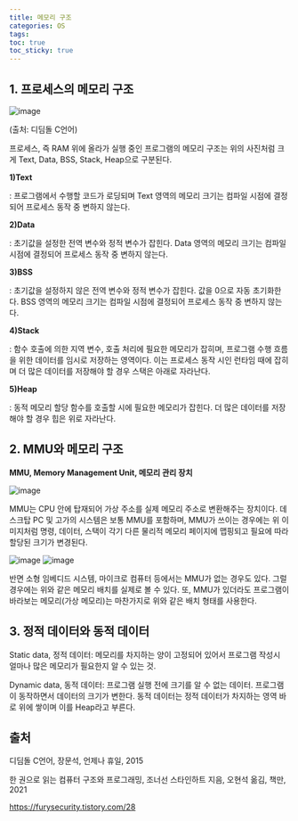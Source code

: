 ```yaml
---
title: 메모리 구조
categories: OS
tags: 
toc: true
toc_sticky: true
---
```


## 1. 프로세스의 메모리 구조

![image](https://user-images.githubusercontent.com/96677719/210036928-5d669bf0-c1ea-47e2-971c-bc217f0d72a0.png)

(출처: 디딤돌 C언어)

프로세스, 즉 RAM 위에 올라가 실행 중인 프로그램의 메모리 구조는 위의 사진처럼 크게 Text, Data, BSS, Stack, Heap으로 구분된다. 

**1)Text**

: 프로그램에서 수행할 코드가 로딩되며 Text 영역의 메모리 크기는 컴파일 시점에 결정되어 프로세스 동작 중 변하지 않는다. 

**2)Data**

: 초기값을 설정한 전역 변수와 정적 변수가 잡힌다. Data 영역의 메모리 크기는 컴파일 시점에 결정되어 프로세스 동작 중 변하지 않는다. 

**3)BSS**

: 초기값을 설정하지 않은 전역 변수와 정적 변수가 잡힌다. 값을 0으로 자동 초기화한다. BSS 영역의 메모리 크기는 컴파일 시점에 결정되어 프로세스 동작 중 변하지 않는다. 

**4)Stack**

: 함수 호출에 의한 지역 변수, 호출 처리에 필요한 메모리가 잡히며, 프로그램 수행 흐름을 위한 데이터를 임시로 저장하는 영역이다. 이는 프로세스 동작 시인 런타임 때에 잡히며 더 많은 데이터를 저장해야 할 경우 스택은 아래로 자라난다. 

**5)Heap**

: 동적 메모리 할당 함수를 호출할 시에 필요한 메모리가 잡힌다. 더 많은 데이터를 저장해야 할 경우 힙은 위로 자라난다. 

## 2. MMU와 메모리 구조

**MMU, Memory Management Unit, 메모리 관리 장치**

![image](https://user-images.githubusercontent.com/96677719/210039857-c18e2f9f-076d-4940-a21b-6f085c2c5b26.png)

MMU는 CPU 안에 탑재되어 가상 주소를 실제 메모리 주소로 변환해주는 장치이다. 데스크탑 PC 및 고가의 시스템은 보통 MMU를 포함하며, MMU가 쓰이는 경우에는 위 이미지처럼 명령, 데이터, 스택이 각기 다른 물리적 메모리 페이지에 맵핑되고 필요에 따라 할당된 크기가 변경된다. 
 
![image](https://user-images.githubusercontent.com/96677719/210039690-ff26a253-c15b-46d4-b877-e287991d6fce.png)
![image](https://user-images.githubusercontent.com/96677719/210039806-c10e967b-d6a7-4c17-9a6c-8b2675e18350.png)

반면 소형 임베디드 시스템, 마이크로 컴퓨터 등에서는 MMU가 없는 경우도 있다. 그럴 경우에는 위와 같은 메모리 배치를 실제로 볼 수 있다. 또, MMU가 있더라도 프로그램이 바라보는 메모리(가상 메모리)는 마찬가지로 위와 같은 배치 형태를 사용한다. 

## 3. 정적 데이터와 동적 데이터

Static data, 정적 데이터: 메모리를 차지하는 양이 고정되어 있어서 프로그램 작성시 얼마나 많은 메모리가 필요한지 알 수 있는 것.

Dynamic data, 동적 데이터: 프로그램 실행 전에 크기를 알 수 없는 데이터. 프로그램이 동작하면서 데이터의 크기가 변한다. 동적 데이터는 정적 데이터가 차지하는 영역 바로 위에 쌓이며 이를 Heap라고 부른다. 

## 출처

디딤돌 C언어, 장문석, 언제나 휴일, 2015

한 권으로 읽는 컴퓨터 구조와 프로그래밍, 조너선 스타인하트 지음, 오현석 옮김, 책만, 2021

https://furysecurity.tistory.com/28
